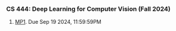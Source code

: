 ### CS 444: Deep Learning for Computer Vision (Fall 2024)

1. [MP1](./mp1). Due Sep 19 2024, 11:59:59PM
